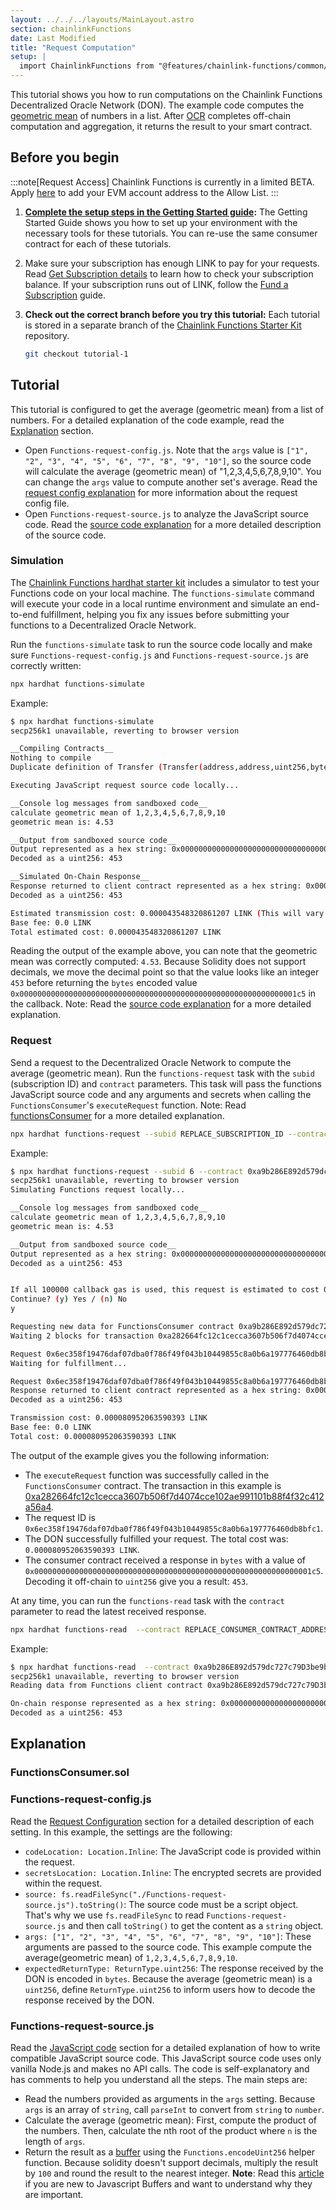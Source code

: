 ```yaml
---
layout: ../../../layouts/MainLayout.astro
section: chainlinkFunctions
date: Last Modified
title: "Request Computation"
setup: |
  import ChainlinkFunctions from "@features/chainlink-functions/common/ChainlinkFunctions.astro"
---
```


This tutorial shows you how to run computations on the Chainlink Functions Decentralized Oracle Network (DON). The example code computes the [geometric mean](https://www.mathsisfun.com/numbers/geometric-mean.html) of numbers in a list. After [OCR](/chainlink-functions/resources/concepts/) completes off-chain computation and aggregation, it returns the result to your smart contract.

## Before you begin

:::note[Request Access]
Chainlink Functions is currently in a limited BETA.
Apply [here](http://functions.chain.link/) to add your EVM account address to the Allow List.
:::

1. **[Complete the setup steps in the Getting Started guide](/chainlink-functions/getting-started):** The Getting Started Guide shows you how to set up your environment with the necessary tools for these tutorials. You can re-use the same consumer contract for each of these tutorials.

1. Make sure your subscription has enough LINK to pay for your requests. Read [Get Subscription details](/chainlink-functions/resources/subscriptions#get-subscription-details) to learn how to check your subscription balance. If your subscription runs out of LINK, follow the [Fund a Subscription](/chainlink-functions/resources/subscriptions#fund-a-subscription) guide.

1. **Check out the correct branch before you try this tutorial:** Each tutorial is stored in a separate branch of the [Chainlink Functions Starter Kit](https://github.com/smartcontractkit/functions-hardhat-starter-kit) repository.

   ```bash
   git checkout tutorial-1
   ```

## Tutorial

This tutorial is configured to get the average (geometric mean) from a list of numbers. For a detailed explanation of the code example, read the [Explanation](#explanation) section.

- Open `Functions-request-config.js`. Note that the `args` value is `["1", "2", "3", "4", "5", "6", "7", "8", "9", "10"]`, so the source code will calculate the average (geometric mean) of "1,2,3,4,5,6,7,8,9,10". You can change the `args` value to compute another set's average. Read the [request config explanation](#functions-request-configjs) for more information about the request config file.
- Open `Functions-request-source.js` to analyze the JavaScript source code. Read the [source code explanation](#functions-request-sourcejs) for a more detailed description of the source code.

### Simulation

The [Chainlink Functions hardhat starter kit](https://github.com/smartcontractkit/functions-hardhat-starter-kit) includes a simulator to test your Functions code on your local machine. The `functions-simulate` command will execute your code in a local runtime environment and simulate an end-to-end fulfillment, helping you fix any issues before submitting your functions to a Decentralized Oracle Network.

Run the `functions-simulate` task to run the source code locally and make sure `Functions-request-config.js` and `Functions-request-source.js` are correctly written:

```bash
npx hardhat functions-simulate
```

Example:

```bash
$ npx hardhat functions-simulate
secp256k1 unavailable, reverting to browser version

__Compiling Contracts__
Nothing to compile
Duplicate definition of Transfer (Transfer(address,address,uint256,bytes), Transfer(address,address,uint256))

Executing JavaScript request source code locally...

__Console log messages from sandboxed code__
calculate geometric mean of 1,2,3,4,5,6,7,8,9,10
geometric mean is: 4.53

__Output from sandboxed source code__
Output represented as a hex string: 0x00000000000000000000000000000000000000000000000000000000000001c5
Decoded as a uint256: 453

__Simulated On-Chain Response__
Response returned to client contract represented as a hex string: 0x00000000000000000000000000000000000000000000000000000000000001c5
Decoded as a uint256: 453

Estimated transmission cost: 0.000043548320861207 LINK (This will vary based on gas price)
Base fee: 0.0 LINK
Total estimated cost: 0.000043548320861207 LINK
```

Reading the output of the example above, you can note that the geometric mean was correctly computed: `4.53`. Because Solidity does not support decimals, we move the decimal point so that the value looks like an integer `453` before returning the `bytes` encoded value `0x00000000000000000000000000000000000000000000000000000000000001c5` in the callback. Note: Read the [source code explanation](#functions-request-sourcejs) for a more detailed explanation.

### Request

Send a request to the Decentralized Oracle Network to compute the average (geometric mean). Run the `functions-request` task with the `subid` (subscription ID) and `contract` parameters. This task will pass the functions JavaScript source code and any arguments and secrets when calling the `FunctionsConsumer`'s `executeRequest` function. Note: Read [functionsConsumer](#functionsconsumersol) for a more detailed explanation.

```bash
npx hardhat functions-request --subid REPLACE_SUBSCRIPTION_ID --contract REPLACE_CONSUMER_CONTRACT_ADDRESS --network REPLACE_NETWORK
```

Example:

```bash
$ npx hardhat functions-request --subid 6 --contract 0xa9b286E892d579dc727c79D3be9b01949796240A  --network mumbai
secp256k1 unavailable, reverting to browser version
Simulating Functions request locally...

__Console log messages from sandboxed code__
calculate geometric mean of 1,2,3,4,5,6,7,8,9,10
geometric mean is: 4.53

__Output from sandboxed source code__
Output represented as a hex string: 0x00000000000000000000000000000000000000000000000000000000000001c5
Decoded as a uint256: 453


If all 100000 callback gas is used, this request is estimated to cost 0.000052353682260389 LINK
Continue? (y) Yes / (n) No
y

Requesting new data for FunctionsConsumer contract 0xa9b286E892d579dc727c79D3be9b01949796240A on network mumbai
Waiting 2 blocks for transaction 0xa282664fc12c1cecca3607b506f7d4074cce102ae991101b88f4f32c412a56a4 to be confirmed...

Request 0x6ec358f19476daf07dba0f786f49f043b10449855c8a0b6a197776460db8bfc1 initiated
Waiting for fulfillment...

Request 0x6ec358f19476daf07dba0f786f49f043b10449855c8a0b6a197776460db8bfc1 fulfilled!
Response returned to client contract represented as a hex string: 0x00000000000000000000000000000000000000000000000000000000000001c5
Decoded as a uint256: 453

Transmission cost: 0.000080952063590393 LINK
Base fee: 0.0 LINK
Total cost: 0.000080952063590393 LINK
```

The output of the example gives you the following information:

- The `executeRequest` function was successfully called in the `FunctionsConsumer` contract. The transaction in this example is [0xa282664fc12c1cecca3607b506f7d4074cce102ae991101b88f4f32c412a56a4](https://mumbai.polygonscan.com/tx/0xa282664fc12c1cecca3607b506f7d4074cce102ae991101b88f4f32c412a56a4).
- The request ID is `0x6ec358f19476daf07dba0f786f49f043b10449855c8a0b6a197776460db8bfc1`.
- The DON successfully fulfilled your request. The total cost was: `0.000080952063590393 LINK`.
- The consumer contract received a response in `bytes` with a value of `0x00000000000000000000000000000000000000000000000000000000000001c5`. Decoding it off-chain to `uint256` give you a result: `453`.

At any time, you can run the `functions-read` task with the `contract` parameter to read the latest received response.

```bash
npx hardhat functions-read  --contract REPLACE_CONSUMER_CONTRACT_ADDRESS --network REPLACE_NETWORK
```

Example:

```bash
$ npx hardhat functions-read  --contract 0xa9b286E892d579dc727c79D3be9b01949796240A --network mumbai
secp256k1 unavailable, reverting to browser version
Reading data from Functions client contract 0xa9b286E892d579dc727c79D3be9b01949796240A on network mumbai

On-chain response represented as a hex string: 0x00000000000000000000000000000000000000000000000000000000000001c5
Decoded as a uint256: 453
```

## Explanation

### FunctionsConsumer.sol

<ChainlinkFunctions section="functions-consumer" />

### Functions-request-config.js

Read the [Request Configuration](https://github.com/smartcontractkit/functions-hardhat-starter-kit#functions-library) section for a detailed description of each setting. In this example, the settings are the following:

- `codeLocation: Location.Inline`: The JavaScript code is provided within the request.
- `secretsLocation: Location.Inline`: The encrypted secrets are provided within the request.
- `source: fs.readFileSync("./Functions-request-source.js").toString()`: The source code must be a script object. That's why we use `fs.readFileSync` to read `Functions-request-source.js` and then call `toString()` to get the content as a `string` object.
- `args: ["1", "2", "3", "4", "5", "6", "7", "8", "9", "10"]`: These arguments are passed to the source code. This example compute the average(geometric mean) of `1,2,3,4,5,6,7,8,9,10`.
- `expectedReturnType: ReturnType.uint256`: The response received by the DON is encoded in `bytes`. Because the average (geometric mean) is a `uint256`, define `ReturnType.uint256` to inform users how to decode the response received by the DON.

### Functions-request-source.js

Read the [JavaScript code](https://github.com/smartcontractkit/functions-hardhat-starter-kit#javascript-code) section for a detailed explanation of how to write compatible JavaScript source code. This JavaScript source code uses only vanilla Node.js and makes no API calls. The code is self-explanatory and has comments to help you understand all the steps. The main steps are:

- Read the numbers provided as arguments in the `args` setting. Because `args` is an array of `string`, call `parseInt` to convert from `string` to `number`.
- Calculate the average (geometric mean): First, compute the product of the numbers. Then, calculate the nth root of the product where `n` is the length of `args`.
- Return the result as a [buffer](https://nodejs.org/api/buffer.html#buffer) using the `Functions.encodeUint256` helper function. Because solidity doesn't support decimals, multiply the result by `100` and round the result to the nearest integer. **Note**: Read this [article](https://www.freecodecamp.org/news/do-you-want-a-better-understanding-of-buffer-in-node-js-check-this-out-2e29de2968e8/) if you are new to Javascript Buffers and want to understand why they are important.
